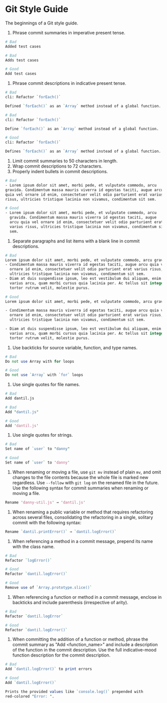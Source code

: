 # Git Style Guide
The beginnings of a Git style guide.

1. Phrase commit summaries in imperative present tense.

  ```perl
  # Bad
  Added test cases

  # Bad
  Adds test cases

  # Good
  Add test cases
  ```

1. Phrase commit descriptions in indicative present tense.

  ```perl
  # Bad
  cli: Refactor `forEach()`

  Defined `forEach()` as an `Array` method instead of a global function.

  # Bad
  cli: Refactor `forEach()`

  Define `forEach()` as an `Array` method instead of a global function.

  # Good
  cli: Refactor `forEach()`

  Defines `forEach()` as an `Array` method instead of a global function.
  ```

1. Limit commit summaries to 50 characters in length.
1. Wrap commit descriptions to 72 characters.
1. Properly indent bullets in commit descriptions.

  ```perl
  # Bad
  - Lorem ipsum dolor sit amet, morbi pede, et vulputate commodo, arcu
  gravida. Condimentum massa mauris viverra id egestas taciti, augue arcu
  quia vel ornare id enim, consectetuer velit odio parturient erat varius
  risus, ultricies tristique lacinia non vivamus, condimentum sit sem.

  # Good
  - Lorem ipsum dolor sit amet, morbi pede, et vulputate commodo, arcu
    gravida. Condimentum massa mauris viverra id egestas taciti, augue
    arcu quia vel ornare id enim, consectetuer velit odio parturient erat
    varius risus, ultricies tristique lacinia non vivamus, condimentum sit
    sem.
  ```

1. Separate paragraphs and list items with a blank line in commit descriptions.

  ```perl
  # Bad
  Lorem ipsum dolor sit amet, morbi pede, et vulputate commodo, arcu gravida:
  - Condimentum massa mauris viverra id egestas taciti, augue arcu quia vel
    ornare id enim, consectetuer velit odio parturient erat varius risus,
    ultricies tristique lacinia non vivamus, condimentum sit sem.
  - Diam at duis suspendisse ipsum, leo est vestibulum dui aliquam, enim wisi,
    varius arcu, quam morbi cursus quia lacinia per. Ac tellus sit integer et,
    tortor rutrum velit, molestie purus.

  # Good
  Lorem ipsum dolor sit amet, morbi pede, et vulputate commodo, arcu gravida:

  - Condimentum massa mauris viverra id egestas taciti, augue arcu quia vel
    ornare id enim, consectetuer velit odio parturient erat varius risus,
    ultricies tristique lacinia non vivamus, condimentum sit sem.

  - Diam at duis suspendisse ipsum, leo est vestibulum dui aliquam, enim wisi,
    varius arcu, quam morbi cursus quia lacinia per. Ac tellus sit integer et,
    tortor rutrum velit, molestie purus.
  ```

1. Use backticks for source variable, function, and type names.

  ```perl
  # Bad
  Do not use Array with for loops

  # Good
  Do not use `Array` with `for` loops
  ```

1. Use single quotes for file names.

  ```perl
  # Bad
  Add dantil.js

  # Bad
  Add "dantil.js"

  # Good
  Add 'dantil.js'
  ```

1. Use single quotes for strings.

  ```perl
  # Bad
  Set name of `user` to "danny"

  # Good
  Set name of `user` to 'danny'
  ```

1. When renaming or moving a file, use `git mv` instead of plain `mv`, and omit changes to the file contents because the whole file is marked new regardless. Use `--follow` with `git log` on the renamed file in the future. Use the following syntax for commit summaries when renaming or moving a file.

  ```perl
  Rename 'danny-util.js' → 'dantil.js'
  ```

1. When renaming a public variable or method that requires refactoring across several files, consolidating the refactoring in a single, solitary commit with the following syntax:

  ```perl
  Rename `dantil.printError()` → `dantil.logError()`
  ```

1. When referencing a method in a commit message, prepend its name with the class name.

  ```perl
  # Bad
  Refactor `logError()`

  # Good
  Refactor `dantil.logError()`

  # Good
  Remove use of `Array.prototype.slice()`
  ```

1. When referencing a function or method in a commit message, enclose in backticks and include parenthesis (irrespective of arity).

  ```perl
  # Bad
  Refactor `dantil.logError`

  # Good
  Refactor `dantil.logError()`
  ```

1. When committing the addition of a function or method, phrase the commit summary as "Add <function_name>" and include a description of the function in the commit description. Use the full indicative-mood function description for the commit description.

  ```perl
  # Bad
  Add `dantil.logError()` to print errors

  # Good
  Add `dantil.logError()`

  Prints the provided values like `console.log()` prepended with
  red-colored "Error: ".
  ```